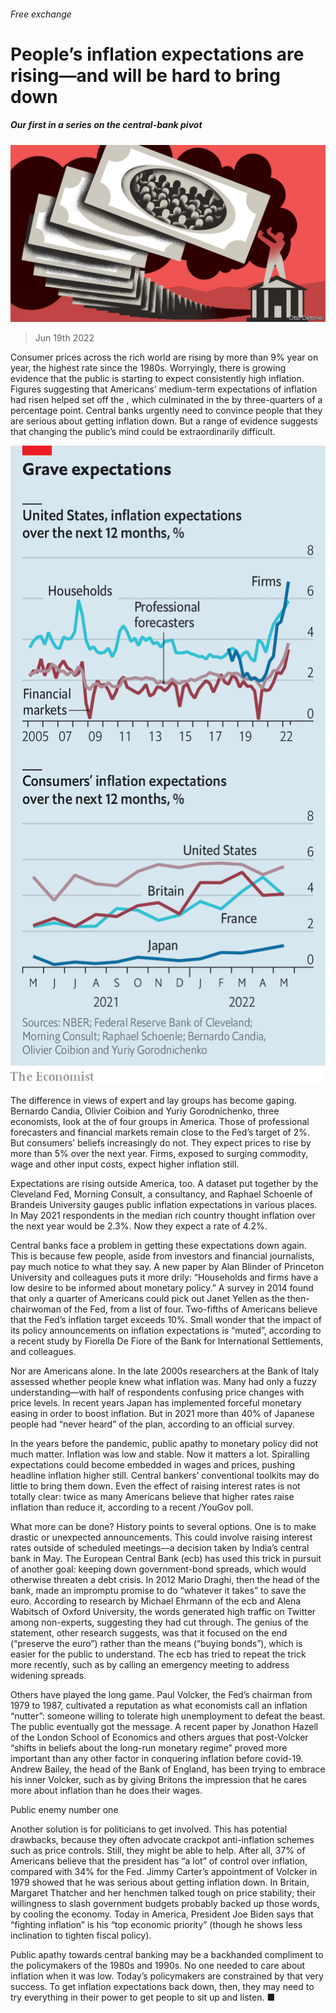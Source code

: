 ###### Free exchange

# People’s inflation expectations are rising—and will be hard to bring down 

##### Our first in a series on the central-bank pivot 

![image](images/20220625_FND000.jpg) 

> Jun 19th 2022 

Consumer prices across the rich world are rising by more than 9% year on year, the highest rate since the 1980s. Worryingly, there is growing evidence that the public is starting to expect consistently high inflation. Figures suggesting that Americans’ medium-term expectations of inflation had risen helped set off the , which culminated in the  by three-quarters of a percentage point. Central banks urgently need to convince people that they are serious about getting inflation down. But a range of evidence suggests that changing the public’s mind could be extraordinarily difficult. 

![image](images/20220625_FNC752.png) 


The difference in views of expert and lay groups has become gaping. Bernardo Candia, Olivier Coibion and Yuriy Gorodnichenko, three economists, look at the  of four groups in America. Those of professional forecasters and financial markets remain close to the Fed’s target of 2%. But consumers’ beliefs increasingly do not. They expect prices to rise by more than 5% over the next year. Firms, exposed to surging commodity, wage and other input costs, expect higher inflation still. 

Expectations are rising outside America, too. A dataset put together by the Cleveland Fed, Morning Consult, a consultancy, and Raphael Schoenle of Brandeis University gauges public inflation expectations in various places. In May 2021 respondents in the median rich country thought inflation over the next year would be 2.3%. Now they expect a rate of 4.2%. 

Central banks face a problem in getting these expectations down again. This is because few people, aside from investors and financial journalists, pay much notice to what they say. A new paper by Alan Blinder of Princeton University and colleagues puts it more drily: “Households and firms have a low desire to be informed about monetary policy.” A survey in 2014 found that only a quarter of Americans could pick out Janet Yellen as the then-chairwoman of the Fed, from a list of four. Two-fifths of Americans believe that the Fed’s inflation target exceeds 10%. Small wonder that the impact of its policy announcements on inflation expectations is “muted”, according to a recent study by Fiorella De Fiore of the Bank for International Settlements, and colleagues. 

Nor are Americans alone. In the late 2000s researchers at the Bank of Italy assessed whether people knew what inflation was. Many had only a fuzzy understanding—with half of respondents confusing price changes with price levels. In recent years Japan has implemented forceful monetary easing in order to boost inflation. But in 2021 more than 40% of Japanese people had “never heard” of the plan, according to an official survey. 

In the years before the pandemic, public apathy to monetary policy did not much matter. Inflation was low and stable. Now it matters a lot. Spiralling expectations could become embedded in wages and prices, pushing headline inflation higher still. Central bankers’ conventional toolkits may do little to bring them down. Even the effect of raising interest rates is not totally clear: twice as many Americans believe that higher rates raise inflation than reduce it, according to a recent /YouGov poll. 

What more can be done? History points to several options. One is to make drastic or unexpected announcements. This could involve raising interest rates outside of scheduled meetings—a decision taken by India’s central bank in May. The European Central Bank (ecb) has used this trick in pursuit of another goal: keeping down government-bond spreads, which would otherwise threaten a debt crisis. In 2012 Mario Draghi, then the head of the bank, made an impromptu promise to do “whatever it takes” to save the euro. According to research by Michael Ehrmann of the ecb and Alena Wabitsch of Oxford University, the words generated high traffic on Twitter among non-experts, suggesting they had cut through. The genius of the statement, other research suggests, was that it focused on the end (“preserve the euro”) rather than the means (“buying bonds”), which is easier for the public to understand. The ecb has tried to repeat the trick more recently, such as by calling an emergency meeting to address widening spreads. 

Others have played the long game. Paul Volcker, the Fed’s chairman from 1979 to 1987, cultivated a reputation as what economists call an inflation “nutter”: someone willing to tolerate high unemployment to defeat the beast. The public eventually got the message. A recent paper by Jonathon Hazell of the London School of Economics and others argues that post-Volcker “shifts in beliefs about the long-run monetary regime” proved more important than any other factor in conquering inflation before covid-19. Andrew Bailey, the head of the Bank of England, has been trying to embrace his inner Volcker, such as by giving Britons the impression that he cares more about inflation than he does their wages. 

Public enemy number one

Another solution is for politicians to get involved. This has potential drawbacks, because they often advocate crackpot anti-inflation schemes such as price controls. Still, they might be able to help. After all, 37% of Americans believe that the president has “a lot” of control over inflation, compared with 34% for the Fed. Jimmy Carter’s appointment of Volcker in 1979 showed that he was serious about getting inflation down. In Britain, Margaret Thatcher and her henchmen talked tough on price stability; their willingness to slash government budgets probably backed up those words, by cooling the economy. Today in America, President Joe Biden says that “fighting inflation” is his “top economic priority” (though he shows less inclination to tighten fiscal policy). 

Public apathy towards central banking may be a backhanded compliment to the policymakers of the 1980s and 1990s. No one needed to care about inflation when it was low. Today’s policymakers are constrained by that very success. To get inflation expectations back down, then, they may need to try everything in their power to get people to sit up and listen. ■






